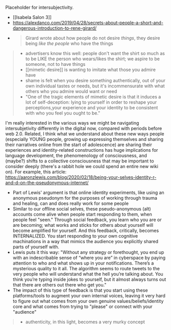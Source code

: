 Placeholder for intersubjectivity.

- [[Isabela Salon 3]]
- https://alexdanco.com/2019/04/28/secrets-about-people-a-short-and-dangerous-introduction-to-rene-girard/
*  > Girard wrote about how people do not desire _things_, they desire being _like the people_ who have the things
> * advertisers know this well: people don't want the shirt so much as to be LIKE the person who wears/likes the shirt; we aspire to be someone, not to have things
> * [[mimetic desire]] is wanting to imitate what those you admire have
> * shame is felt when you desire something authentically, out of your own individual tastes or needs, but it's incommensurate with what others who you admire would want or need
> * "One of the tragic elements of mimetic desire is that it induces a lot of self-deception: lying to yourself in order to reshape your perceptions,your experience and your identity to be consistent with who you feel you ought to be."

I'm really interested in the various ways we might be navigating intersubjetivity differently in the digital now, compared with periods before web 2.0. Related, I think what we understand about these new ways people (especially YOUNG people, growing up expressing themselves and sharing their narratives online from the start of adolescence) are sharing their experiences and identity-related constructions has huge implications for language development, the phenomenology of consciousness, and (maybe?) shifts to a collective consciousness that may be important to consider deeply (there's a rabbit hole we could spend an entire new wiki on). For example, this article: https://aaronzlewis.com/blog/2020/02/18/being-your-selves-identity-r-and-d-on-the-pseudonymous-internet/
* Part of Lewis' argument is that online identity experiments, like using an anonymous pseudonym for the purposes of working through trauma and healing, can and does really work for some people
* Similar to our offline social selves, these pseudo-anonymous (alt) accounts come alive when people start responding to them, when people feel "seen." Through social feedback, you learn who you are or are becoming; what works and sticks for others about yourself will become amplified for yourself. And this feedback, critically, becomes INTERNALIZED. You start responding to your own cognitive machinations in a way that mimics the audience you explicitly shared parts of yourself with. 
* Lewis puts it this way: "Without any strategy or forethought, you end up with an indescribable sense of “where you are” in cyberspace by paying attention to who and what shows up in your notifications. There’s a mysterious quality to it all. The algorithm seems to route tweets to the very people who will understand what the hell you’re talking about. You think you’re typing inside jokes to yourself, but it almost always turns out that there are others out there who get you."
* The impact of this type of feedback is that you start using these platforms/tools to augment your own internal voices, leaving it very hard to figure out what comes from your own genuine values/beliefs/identity core and what comes from trying to "please" or connect with your "audience"
> * authenticity, in this light, becomes a very murky concept


